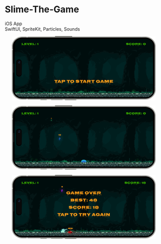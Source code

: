 # Slime-The-Game

iOS App  
SwiftUI, SpriteKit, Particles, Sounds

<p align="center">
  <img
    src="https://raw.githubusercontent.com/Gargoros/Slime-The-Game/main/SlimeTheGame/SlimeTheGameScreenshots/screen01.png"
    alt="Simulator Screenshot 1"
    width="450" height="200"
    style="margin-right:10px;"
  />
</p>

<p align="center">
    <img
    src="https://raw.githubusercontent.com/Gargoros/Slime-The-Game/main/SlimeTheGame/SlimeTheGameScreenshots/screen02.png"
    alt="Simulator Screenshot 1"
    width="450" height="200"
    style="margin-right:10px;"
  />
</p>

<p align="center">
    <img
    src="https://raw.githubusercontent.com/Gargoros/Slime-The-Game/main/SlimeTheGame/SlimeTheGameScreenshots/screen03.png"
    alt="Simulator Screenshot 1"
    width="450" height="200"
    style="margin-right:10px;"
  />
</p>
